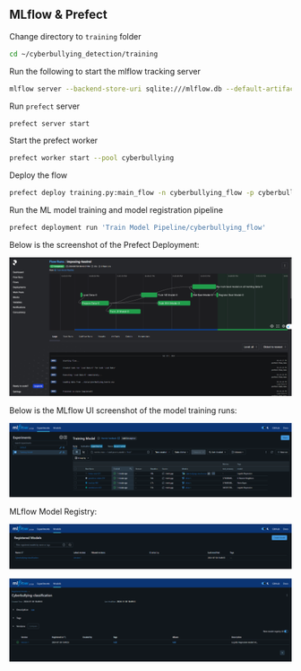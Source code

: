 ## MLflow & Prefect

Change directory to `training` folder
```bash
cd ~/cyberbullying_detection/training
```

Run the following to start the mlflow tracking server
```bash
mlflow server --backend-store-uri sqlite:///mlflow.db --default-artifact-root=s3://mlops-zoomcamp-cyberbullying/
```

Run `prefect` server
```bash
prefect server start
```

Start the prefect worker
```bash
prefect worker start --pool cyberbullying
```

Deploy the flow
```bash
prefect deploy training.py:main_flow -n cyberbullying_flow -p cyberbullying
```

Run the ML model training and model registration pipeline
```bash
prefect deployment run 'Train Model Pipeline/cyberbullying_flow'
```

Below is the screenshot of the Prefect Deployment:

![prefect](images/prefect.png)

Below is the MLflow UI screenshot of the model training runs:

![mlflow](images/mlflow_1.png)

MLflow Model Registry:

![mlflow](images/mlflow_2.png)

![mlflow](images/mlflow_3.png)
